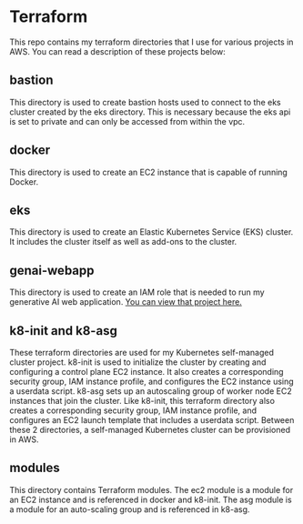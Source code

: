 # Terraform
This repo contains my terraform directories that I use for various projects in AWS. You can read a description of these projects below:

## bastion
This directory is used to create bastion hosts used to connect to the eks cluster created by the eks directory. This is necessary because the eks api is set to private and can only be accessed from within the vpc.

## docker
This directory is used to create an EC2 instance that is capable of running Docker.

## eks
This directory is used to create an Elastic Kubernetes Service (EKS) cluster. It includes the cluster itself as well as add-ons to the cluster.

## genai-webapp
This directory is used to create an IAM role that is needed to run my generative AI web application. [You can view that project here.](https://github.com/cyoo28/genai-demo)

## k8-init and k8-asg
These terraform directories are used for my Kubernetes self-managed cluster project. k8-init is used to initialize the cluster by creating and configuring a control plane EC2 instance. It also creates a corresponding security group, IAM instance profile, and configures the EC2 instance using a userdata script. k8-asg sets up an autoscaling group of worker node EC2 instances that join the cluster. Like k8-init, this terraform directory also creates a corresponding security group, IAM instance profile, and configures an EC2 launch template that includes a userdata script. Between these 2 directories, a self-managed Kubernetes cluster can be provisioned in AWS.

## modules
This directory contains Terraform modules.  The ec2 module is a module for an EC2 instance and is referenced in docker and k8-init. The asg module is a module for an auto-scaling group and is referenced in k8-asg.
